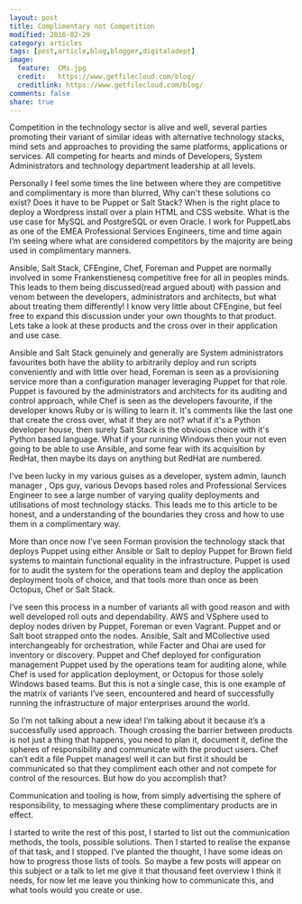 ```yaml
---
layout: post
title: Complimentary not Competition 
modified: 2016-02-29
category: articles
tags: [post,article,blog,blogger,digitaladept]
image:
  feature:  CMs.jpg
  credit:   https://www.getfilecloud.com/blog/
  creditlink: https://www.getfilecloud.com/blog/
comments: false
share: true
---
```


Competition in the technology sector is alive and well, several parties promoting their variant of similar ideas with alternative technology stacks, mind sets and approaches to providing the same platforms, applications or services. All competing for hearts and minds of Developers, System Administrators and technology department leadership at all levels.

Personally I feel some times the line between where they are competitive and complimentary is more than blurred, Why can't these solutions co exist?  Does it have to be Puppet or Salt Stack?  When is the right place to deploy a Wordpress install over a  plain HTML and CSS website. What is the use case for MySQL and PostgreSQL or even Oracle. I work for PuppetLabs as one of the EMEA Professional Services Engineers, time and time again I’m seeing where what are considered competitors by the majority are being used in complimentary manners. 

Ansible, Salt Stack, CFEngine, Chef, Foreman and Puppet are normally involved in some Frankenstienesq competitive free for all in peoples minds. This leads to them being discussed(read argued about) with passion and venom between the developers, administrators and architects, but what about treating them differently! I know very little about CFEngine, but feel free to expand this discussion under your own thoughts to that product. Lets take a look at these products and the cross over in their application and use case.

Ansible and Salt Stack genuinely and generally are System administrators favourites both have the ability to arbitrarily deploy and run scripts conveniently and with little over head, Foreman is seen as a provisioning service more than a configuration manager leveraging Puppet for that role. Puppet is favoured by the administrators and architects for its auditing and control approach, while Chef is seen as the developers favourite, if the developer knows Ruby or is willing to learn it. It's comments like the last one that create the cross over, what if they are not? what if it's a Python developer house, then surely Salt Stack is the obvious choice with it's Python based language. What if your running Windows  then your not even going to be able to use Ansible, and some fear with its acquisition by RedHat, then maybe its days on anything but RedHat are numbered.    

I've been lucky in my various guises as a developer, system admin, launch manager , Ops guy, various Devops based roles and Professional Services Engineer to see a large number of varying quality deployments and utilisations of most technology stacks.  This leads me to this article to be honest, and a understanding of the boundaries they cross and how to use them in a complimentary way.

More than once now I’ve seen Forman provision the technology stack that deploys Puppet using either Ansible or Salt to deploy Puppet for Brown field systems to maintain functional equality in the infrastructure. Puppet is used for to audit the system for the operations team and deploy the application deployment tools of choice, and that tools more than once as been Octopus, Chef or Salt Stack. 

I’ve seen this process in a number of variants all with good reason and with well developed roll outs and dependability. AWS and VSphere used to deploy nodes driven by Puppet, Foreman or even Vagrant. Puppet and or Salt boot strapped onto the nodes. Ansible, Salt and MCollective used interchangeably for orchestration, while Facter and Ohai are used for inventory or discovery. Puppet and Chef deployed for configuration management Puppet used by the operations team for auditing alone, while Chef is used for application deployment, or Octopus for those solely Windows based teams. But this is not a single case, this is one example of the matrix of variants I’ve seen, encountered and heard of successfully running the infrastructure of major enterprises around the world.

So I’m not talking about a new idea! I’m talking about it because it’s a successfully used approach. Though crossing the barrier between products is not just a thing that happens, you need to plan it, document it, define the spheres of responsibility and communicate with the product users. Chef can’t edit a file Puppet manages! well it can but first it should be communicated so that they compliment each other and not compete for control of the resources. But how do you accomplish that?
 
Communication and tooling is how, from simply advertising the sphere of responsibility, to messaging where these complimentary products are in effect. 

I started to write the rest of this post, I started to list out the communication methods, the tools, possible solutions. Then I started to realise the expanse of that task, and I stopped. I’ve planted the thought, I have some ideas on how to progress those lists of tools. So maybe a few posts will appear on this subject or a talk to let me give it that thousand feet overview I think it needs, for now let me leave you thinking how to communicate this, and what tools would you create or use. 






 [jekyll]:    http://jekyllrb.com
